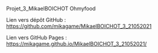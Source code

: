 Projet_3_MikaelBOICHOT Ohmyfood

Lien vers dépôt GitHub : https://github.com/mikagame/MikaelBOICHOT_3_21052021

Lien vers GitHub Pages : https://mikagame.github.io/MikaelBOICHOT_3_21052021/
